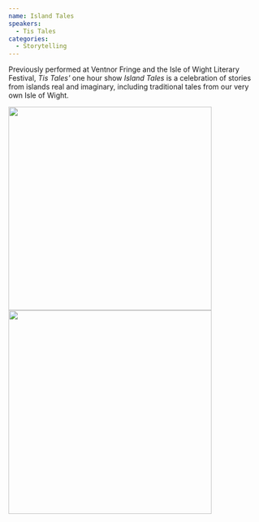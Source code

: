 ```yaml
---
name: Island Tales
speakers:
  - Tis Tales
categories:
  - Storytelling
---
```


Previously performed at Ventnor Fringe and the Isle of Wight Literary Festival, *Tis Tales'* one hour show *Island Tales* is a celebration of stories from islands real and imaginary, including traditional tales from our very own Isle of Wight.

<img src="../../assets/images/tis-tales_SMH-1024.jpg" width=400 />

<img src="../../assets/images/Tis_Tales_in_action.png" width=400 />